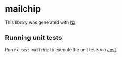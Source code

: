 # mailchip

This library was generated with [Nx](https://nx.dev).

## Running unit tests

Run `nx test mailchip` to execute the unit tests via [Jest](https://jestjs.io).
